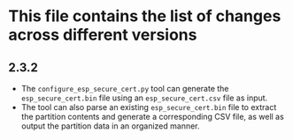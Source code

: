 # This file contains the list of changes across different versions

## 2.3.2
* The `configure_esp_secure_cert.py` tool can generate the `esp_secure_cert.bin` file using an `esp_secure_cert.csv` file as input.
* The tool can also parse an existing `esp_secure_cert.bin` file to extract the partition contents and generate a corresponding CSV file, as well as output the partition data in an organized manner.

